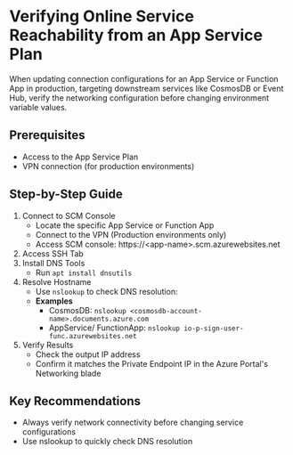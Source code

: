 # Verifying Online Service Reachability from an App Service Plan

When updating connection configurations for an App Service or Function App in
production, targeting downstream services like CosmosDB or Event Hub, verify the
networking configuration before changing environment variable values.

## Prerequisites

- Access to the App Service Plan
- VPN connection (for production environments)

## Step-by-Step Guide

1. Connect to SCM Console
   - Locate the specific App Service or Function App
   - Connect to the VPN (Production environments only)
   - Access SCM console: https://&lt;app-name&gt;.scm.azurewebsites.net
2. Access SSH Tab
3. Install DNS Tools
   - Run `apt install dnsutils`
4. Resolve Hostname
   - Use `nslookup` to check DNS resolution:
   - **Examples**
     - CosmosDB: `nslookup <cosmosdb-account-name>.documents.azure.com`
     - AppService/ FunctionApp: `nslookup io-p-sign-user-func.azurewebsites.net`
5. Verify Results
   - Check the output IP address
   - Confirm it matches the Private Endpoint IP in the Azure Portal's Networking
     blade

## Key Recommendations

- Always verify network connectivity before changing service configurations
- Use nslookup to quickly check DNS resolution
